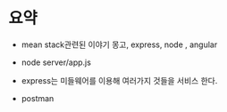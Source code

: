 # 요약

* mean stack관련된 이야기
몽고, express, node , angular

* node server/app.js
* express는 미들웨어를 이용해 여러가지 것들을 서비스 한다.
* postman